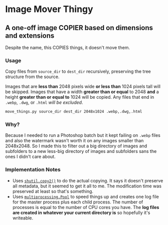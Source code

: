 # Image Mover Thingy

## A one-off image COPIER based on dimensions and extensions

Despite the name, this COPIES things, it doesn't move them.

### Usage

Copy files from `source_dir` to `dest_dir` recursively, preserving the tree
structure from the source.

Images that are **less than** 2048 pixels wide **or less than** 1024 pixels tall
will be skipped. Images that have a width **greater than or equal** to 2048 
**and** a height **greater than or equal to** 1024 will be copied. Any files 
that end in `.webp`, `.dwg`, or `.html` _will be excluded_.

```sh
move_things.py source_dir dest_dir 2048x1024 .webp,.dwg,.html
```

### Why?

Because I needed to run a Photoshop batch but it kept failing on `.webp` files
and also the watermark wasn't worth it on any images smaller than 2048x2048. So
I made this to filter out a big directory of images and subfolders to a new
less-big directory of images and subfolders sans the ones I didn't care about.

### Implementation Notes

* Uses [`shutil.copy2()`][shutilcopy] to do the actual copying. It says it
  doesn't preserve all metadata, but it seemed to get it all to me. The
  modification time was preserved at least so that's something.
* Uses [`multiprocessing.Pool`][pool] to speed things up and creates one log
  file for the master process plus each child process. The number of processes
  is equal to the number of CPU cores you have. The **log files are created in
  whatever your current directory is** so hopefully it's writeable.

[pool]: <https://docs.python.org/library/multiprocessing.html#multiprocessing.pool.Pool>

[shutilcopy]: <https://docs.python.org/library/shutil.html>
